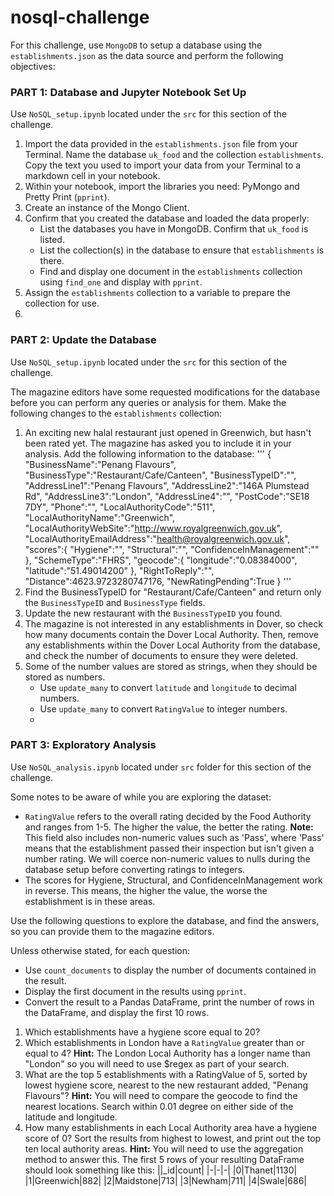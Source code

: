 # nosql-challenge
For this challenge, use <code>MongoDB</code> to setup a database using the <code>establishments.json</code> as the data source and perform the following objectives:

### PART 1: Database and Jupyter Notebook Set Up
Use <code>NoSQL_setup.ipynb</code> located under the <code>src</code> for this section of the challenge.

1) Import the data provided in the <code>establishments.json</code> file from your Terminal. Name the database <code>uk_food</code> and the collection <code>establishments</code>. Copy the text you used to import your data from your Terminal to a markdown cell in your notebook.
2) Within your notebook, import the libraries you need: PyMongo and Pretty Print (<code>pprint</code>).
3) Create an instance of the Mongo Client.
4) Confirm that you created the database and loaded the data properly:
    - List the databases you have in MongoDB. Confirm that <code>uk_food</code> is listed.
    - List the collection(s) in the database to ensure that <code>establishments</code> is there.
    - Find and display one document in the <code>establishments</code> collection using <code>find_one</code> and display with <code>pprint</code>.
5) Assign the <code>establishments</code> collection to a variable to prepare the collection for use.
6) 
### PART 2: Update the Database
Use <code>NoSQL_setup.ipynb</code> located under the <code>src</code> for this section of the challenge.

The magazine editors have some requested modifications for the database before you can perform any queries or analysis for them. Make the following changes to the <code>establishments</code> collection:

1) An exciting new halal restaurant just opened in Greenwich, but hasn't been rated yet. The magazine has asked you to include it in your analysis. Add the following information to the database:
    '''
    {
        "BusinessName":"Penang Flavours",
        "BusinessType":"Restaurant/Cafe/Canteen",
        "BusinessTypeID":"",
        "AddressLine1":"Penang Flavours",
        "AddressLine2":"146A Plumstead Rd",
        "AddressLine3":"London",
        "AddressLine4":"",
        "PostCode":"SE18 7DY",
        "Phone":"",
        "LocalAuthorityCode":"511",
        "LocalAuthorityName":"Greenwich",
        "LocalAuthorityWebSite":"http://www.royalgreenwich.gov.uk",
        "LocalAuthorityEmailAddress":"health@royalgreenwich.gov.uk",
        "scores":{
            "Hygiene":"",
            "Structural":"",
            "ConfidenceInManagement":""
        },
        "SchemeType":"FHRS",
        "geocode":{
            "longitude":"0.08384000",
            "latitude":"51.49014200"
        },
        "RightToReply":"",
        "Distance":4623.9723280747176,
        "NewRatingPending":True
    }
    '''
3) Find the BusinessTypeID for "Restaurant/Cafe/Canteen" and return only the <code>BusinessTypeID</code> and <code>BusinessType</code> fields.
4) Update the new restaurant with the <code>BusinessTypeID</code> you found.
5) The magazine is not interested in any establishments in Dover, so check how many documents contain the Dover Local Authority. Then, remove any establishments within the Dover Local Authority from the database, and check the number of documents to ensure they were deleted.
6) Some of the number values are stored as strings, when they should be stored as numbers.
    - Use <code>update_many</code> to convert <code>latitude</code> and <code>longitude</code> to decimal numbers.
    - Use <code>update_many</code> to convert <code>RatingValue</code> to integer numbers.
    - 
### PART 3: Exploratory Analysis
Use <code>NoSQL_analysis.ipynb</code> located under <code>src</code> folder for this section of the challenge.

Some notes to be aware of while you are exploring the dataset:
- <code>RatingValue</code> refers to the overall rating decided by the Food Authority and ranges from 1-5. The higher the value, the better the rating.
    <b>Note:</b> This field also includes non-numeric values such as 'Pass', where 'Pass' means that the establishment passed their inspection but isn't given a number rating. We will coerce non-numeric values to nulls during the database setup before converting ratings to integers.
- The scores for Hygiene, Structural, and ConfidenceInManagement work in reverse. This means, the higher the value, the worse the establishment is in these areas.

Use the following questions to explore the database, and find the answers, so you can provide them to the magazine editors.

Unless otherwise stated, for each question:
- Use <code>count_documents</code> to display the number of documents contained in the result.
- Display the first document in the results using <code>pprint</code>.
- Convert the result to a Pandas DataFrame, print the number of rows in the DataFrame, and display the first 10 rows.

1) Which establishments have a hygiene score equal to 20?
2) Which establishments in London have a <code>RatingValue</code> greater than or equal to 4?
    <b>Hint:</b> The London Local Authority has a longer name than "London" so you will need to use $regex as part of your search.
3) What are the top 5 establishments with a RatingValue of 5, sorted by lowest hygiene score, nearest to the new restaurant added, "Penang Flavours"?
    <b>Hint:</b> You will need to compare the geocode to find the nearest locations. Search within 0.01 degree on either side of the latitude and longitude.
5) How many establishments in each Local Authority area have a hygiene score of 0? Sort the results from highest to lowest, and print out the top ten local authority areas.
    <b>Hint:</b> You will need to use the aggregation method to answer this.
   The first 5 rows of your resulting DataFrame should look something like this:
    ||_id|count|
   |-|-|-|
    |0|Thanet|1130|
    |1|Greenwich|882|
    |2|Maidstone|713|
    |3|Newham|711|
    |4|Swale|686|
